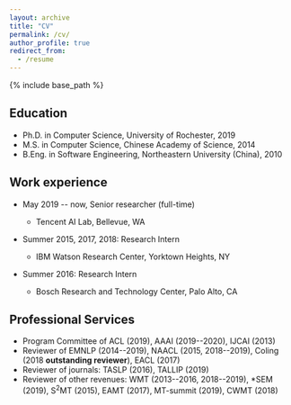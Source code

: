 ```yaml
---
layout: archive
title: "CV"
permalink: /cv/
author_profile: true
redirect_from:
  - /resume
---
```


{% include base_path %}

## Education

* Ph.D. in Computer Science, University of Rochester, 2019
* M.S. in Computer Science, Chinese Academy of Science, 2014
* B.Eng. in Software Engineering, Northeastern University (China), 2010

## Work experience

* May 2019 -- now, Senior researcher (full-time)
  * Tencent AI Lab, Bellevue, WA

* Summer 2015, 2017, 2018: Research Intern
  * IBM Watson Research Center, Yorktown Heights, NY

* Summer 2016: Research Intern
  * Bosch Research and Technology Center, Palo Alto, CA

## Professional Services

* Program Committee of ACL (2019), AAAI (2019--2020), IJCAI (2013)
* Reviewer of EMNLP (2014--2019), NAACL (2015, 2018--2019), Coling (2018 **outstanding reviewer**), EACL (2017)
* Reviewer of journals: TASLP (2016), TALLIP (2019)
* Reviewer of other revenues: WMT (2013--2016, 2018--2019), \*SEM (2019), S$^2$MT (2015), EAMT (2017), MT-summit (2019), CWMT (2018)
